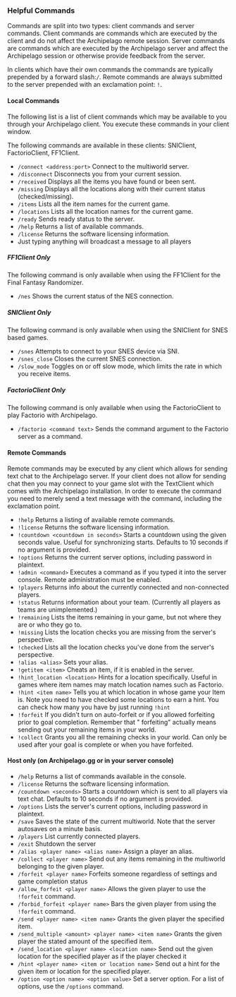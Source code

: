 ### Helpful Commands

Commands are split into two types: client commands and server commands. Client commands are commands which are executed
by the client and do not affect the Archipelago remote session. Server commands are commands which are executed by the
Archipelago server and affect the Archipelago session or otherwise provide feedback from the server.

In clients which have their own commands the commands are typically prepended by a forward slash:`/`. Remote commands
are always submitted to the server prepended with an exclamation point: `!`.

#### Local Commands

The following list is a list of client commands which may be available to you through your Archipelago client. You
execute these commands in your client window.

The following commands are available in these clients: SNIClient, FactorioClient, FF1Client.

- `/connect <address:port>` Connect to the multiworld server.
- `/disconnect` Disconnects you from your current session.
- `/received` Displays all the items you have found or been sent.
- `/missing` Displays all the locations along with their current status (checked/missing).
- `/items` Lists all the item names for the current game.
- `/locations` Lists all the location names for the current game.
- `/ready` Sends ready status to the server.
- `/help` Returns a list of available commands.
- `/license` Returns the software licensing information.
- Just typing anything will broadcast a message to all players

##### FF1Client Only

The following command is only available when using the FF1Client for the Final Fantasy Randomizer.

- `/nes` Shows the current status of the NES connection.

##### SNIClient Only

The following command is only available when using the SNIClient for SNES based games.

- `/snes` Attempts to connect to your SNES device via SNI.
- `/snes_close` Closes the current SNES connection.
- `/slow_mode` Toggles on or off slow mode, which limits the rate in which you receive items.

##### FactorioClient Only

The following command is only available when using the FactorioClient to play Factorio with Archipelago.

- `/factorio <command text>` Sends the command argument to the Factorio server as a command.

#### Remote Commands

Remote commands may be executed by any client which allows for sending text chat to the Archipelago server. If your
client does not allow for sending chat then you may connect to your game slot with the TextClient which comes with the
Archipelago installation. In order to execute the command you need to merely send a text message with the command,
including the exclamation point.

- `!help` Returns a listing of available remote commands.
- `!license` Returns the software licensing information.
- `!countdown <countdown in seconds>` Starts a countdown using the given seconds value. Useful for synchronizing starts.
  Defaults to 10 seconds if no argument is provided.
- `!options` Returns the current server options, including password in plaintext.
- `!admin <command>` Executes a command as if you typed it into the server console. Remote administration must be
  enabled.
- `!players` Returns info about the currently connected and non-connected players.
- `!status` Returns information about your team. (Currently all players as teams are unimplemented.)
- `!remaining` Lists the items remaining in your game, but not where they are or who they go to.
- `!missing` Lists the location checks you are missing from the server's perspective.
- `!checked` Lists all the location checks you've done from the server's perspective.
- `!alias <alias>` Sets your alias.
- `!getitem <item>` Cheats an item, if it is enabled in the server.
- `!hint_location <location>` Hints for a location specifically. Useful in games where item names may match location
  names such as Factorio.
- `!hint <item name>` Tells you at which location in whose game your Item is. Note you need to have checked some
  locations to earn a hint. You can check how many you have by just running `!hint`
- `!forfeit` If you didn't turn on auto-forfeit or if you allowed forfeiting prior to goal completion. Remember that "
  forfeiting" actually means sending out your remaining items in your world.
- `!collect` Grants you all the remaining checks in your world. Can only be used after your goal is complete or when you
  have forfeited.

#### Host only (on Archipelago.gg or in your server console)

- `/help` Returns a list of commands available in the console.
- `/license` Returns the software licensing information.
- `/countdown <seconds>` Starts a countdown which is sent to all players via text chat. Defaults to 10 seconds if no
  argument is provided.
- `/options` Lists the server's current options, including password in plaintext.
- `/save` Saves the state of the current multiworld. Note that the server autosaves on a minute basis.
- `/players` List currently connected players.
- `/exit` Shutdown the server
- `/alias <player name> <alias name>` Assign a player an alias.
- `/collect <player name>` Send out any items remaining in the multiworld belonging to the given player.
- `/forfeit <player name>` Forfeits someone regardless of settings and game completion status
- `/allow_forfeit <player name>` Allows the given player to use the `!forfeit` command.
- `/forbid_forfeit <player name>` Bars the given player from using the `!forfeit` command.
- `/send <player name> <item name>` Grants the given player the specified item.
- `/send_multiple <amount> <player name> <item name>` Grants the given player the stated amount of the specified item.
- `/send_location <player name> <location name>` Send out the given location for the specified player as if the player checked it
- `/hint <player name> <item or location name>` Send out a hint for the given item or location for the specified player.
- `/option <option name> <option value>` Set a server option. For a list of options, use the `/options` command.

